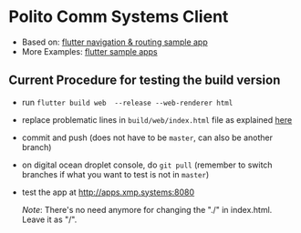 # Polito Comm Systems Client

- Based on: [flutter navigation & routing sample app](https://flutter.github.io/samples/navigation_and_routing.html)
- More Examples: [flutter sample apps](https://flutter.github.io/samples/#)

## Current Procedure for testing the build version

- run `flutter build web  --release --web-renderer html`
- replace problematic lines in `build/web/index.html` file as explained [here](https://github.com/linomp/polito-comm-systems-client/issues/11)
- commit and push (does not have to be `master`, can also be another branch)
- on digital ocean droplet console, do `git pull` (remember to switch branches if what you want to test is not in `master`)
- test the app at http://apps.xmp.systems:8080


  _Note_: There's no need anymore for changing the "./" in index.html.  Leave it as "/".
